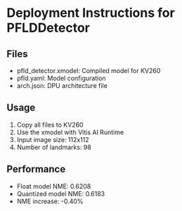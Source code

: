 
# Deployment Instructions for PFLDDetector

## Files
- pfld_detector.xmodel: Compiled model for KV260
- pfld.yaml: Model configuration
- arch.json: DPU architecture file

## Usage
1. Copy all files to KV260
2. Use the xmodel with Vitis AI Runtime
3. Input image size: 112x112
4. Number of landmarks: 98

## Performance
- Float model NME: 0.6208
- Quantized model NME: 0.6183
- NME increase: -0.40%
